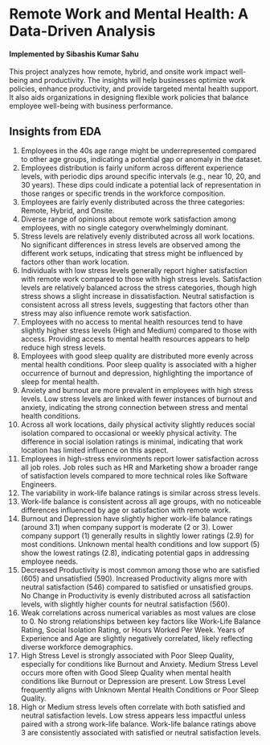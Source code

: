 # Remote Work and Mental Health: A Data-Driven Analysis
#### Implemented by Sibashis Kumar Sahu



This project analyzes how remote, hybrid, and onsite work impact well-being and productivity. The insights will help businesses optimize work policies, enhance productivity, and provide targeted mental health support. It also aids organizations in designing flexible work policies that balance employee well-being with business performance.



## Insights from EDA

1. Employees in the 40s age range might be underrepresented compared to other age groups, indicating a potential gap or anomaly in the dataset.
2. Employees distribution is fairly uniform across different experience levels, with periodic dips around specific intervals (e.g., near 10, 20, and 30 years). These dips could indicate a potential lack of representation in those ranges or specific trends in the workforce composition.
3. Employees are fairly evenly distributed across the three categories: Remote, Hybrid, and Onsite.
4. Diverse range of opinions about remote work satisfaction among employees, with no single category overwhelmingly dominant.
5. Stress levels are relatively evenly distributed across all work locations. No significant differences in stress levels are observed among the different work setups, indicating that stress might be influenced by factors other than work location.
6. Individuals with low stress levels generally report higher satisfaction with remote work compared to those with high stress levels. Satisfaction levels are relatively balanced across the stress categories, though high stress shows a slight increase in dissatisfaction. Neutral satisfaction is consistent across all stress levels, suggesting that factors other than stress may also influence remote work satisfaction.
7. Employees with no access to mental health resources tend to have slightly higher stress levels (High and Medium) compared to those with access. Providing access to mental health resources appears to help reduce high stress levels.
8. Employees with good sleep quality are distributed more evenly across mental health conditions. Poor sleep quality is associated with a higher occurrence of burnout and depression, highlighting the importance of sleep for mental health.
9. Anxiety and burnout are more prevalent in employees with high stress levels. Low stress levels are linked with fewer instances of burnout and anxiety, indicating the strong connection between stress and mental health conditions.
10. Across all work locations, daily physical activity slightly reduces social isolation compared to occasional or weekly physical activity. The difference in social isolation ratings is minimal, indicating that work location has limited influence on this aspect.
11. Employees in high-stress environments report lower satisfaction across all job roles. Job roles such as HR and Marketing show a broader range of satisfaction levels compared to more technical roles like Software Engineers.
12. The variability in work-life balance ratings is similar across stress levels.
13. Work-life balance is consistent across all age groups, with no noticeable differences influenced by age or satisfaction with remote work.
14. Burnout and Depression have slightly higher work-life balance ratings (around 3.1) when company support is moderate (2 or 3). Lower company support (1) generally results in slightly lower ratings (2.9) for most conditions. Unknown mental health conditions and low support (5) show the lowest ratings (2.8), indicating potential gaps in addressing employee needs.
15. Decreased Productivity is most common among those who are satisfied (605) and unsatisfied (590). Increased Productivity aligns more with neutral satisfaction (546) compared to satisfied or unsatisfied groups. No Change in Productivity is evenly distributed across all satisfaction levels, with slightly higher counts for neutral satisfaction (560).
16. Weak correlations across numerical variables as most values are close to 0. No strong relationships between key factors like Work-Life Balance Rating, Social Isolation Rating, or Hours Worked Per Week. Years of Experience and Age are slightly negatively correlated, likely reflecting diverse workforce demographics.
17. High Stress Level is strongly associated with Poor Sleep Quality, especially for conditions like Burnout and Anxiety. Medium Stress Level occurs more often with Good Sleep Quality when mental health conditions like Burnout or Depression are present. Low Stress Level frequently aligns with Unknown Mental Health Conditions or Poor Sleep Quality.
18. High or Medium stress levels often correlate with both satisfied and neutral satisfaction levels. Low stress appears less impactful unless paired with a strong work-life balance. Work-life balance ratings above 3 are consistently associated with satisfied or neutral satisfaction levels.
